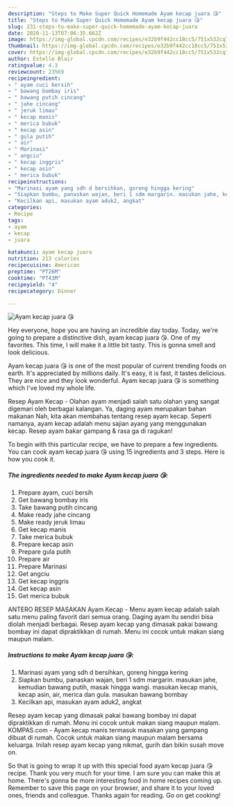 ```yaml
---
description: "Steps to Make Super Quick Homemade Ayam kecap juara 😘"
title: "Steps to Make Super Quick Homemade Ayam kecap juara 😘"
slug: 231-steps-to-make-super-quick-homemade-ayam-kecap-juara
date: 2020-11-13T07:06:35.662Z
image: https://img-global.cpcdn.com/recipes/e32b9f442cc18cc5/751x532cq70/ayam-kecap-juara-😘-foto-resep-utama.jpg
thumbnail: https://img-global.cpcdn.com/recipes/e32b9f442cc18cc5/751x532cq70/ayam-kecap-juara-😘-foto-resep-utama.jpg
cover: https://img-global.cpcdn.com/recipes/e32b9f442cc18cc5/751x532cq70/ayam-kecap-juara-😘-foto-resep-utama.jpg
author: Estelle Blair
ratingvalue: 4.3
reviewcount: 23569
recipeingredient:
- " ayam cuci bersih"
- " bawang bombay iris"
- " bawang putih cincang"
- " jahe cincang"
- " jeruk limau"
- " kecap manis"
- " merica bubuk"
- " kecap asin"
- " gula putih"
- " air"
- " Marinasi"
- " angciu"
- " kecap inggris"
- " kecap asin"
- " merica bubuk"
recipeinstructions:
- "Marinasi ayam yang sdh d bersihkan, goreng hingga kering"
- "Siapkan bumbu, panaskan wajan, beri 1 sdm margarin. masukan jahe, kemudian bawang putih, masak hingga wangi. masukan kecap manis, kecap asin, air, merica dan gula. masukan bawang bombay"
- "Kecilkan api, masukan ayam aduk2, angkat"
categories:
- Recipe
tags:
- ayam
- kecap
- juara

katakunci: ayam kecap juara 
nutrition: 213 calories
recipecuisine: American
preptime: "PT26M"
cooktime: "PT43M"
recipeyield: "4"
recipecategory: Dinner

---
```



![Ayam kecap juara 😘](https://img-global.cpcdn.com/recipes/e32b9f442cc18cc5/751x532cq70/ayam-kecap-juara-😘-foto-resep-utama.jpg)

Hey everyone, hope you are having an incredible day today. Today, we're going to prepare a distinctive dish, ayam kecap juara 😘. One of my favorites. This time, I will make it a little bit tasty. This is gonna smell and look delicious.

Ayam kecap juara 😘 is one of the most popular of current trending foods on earth. It's appreciated by millions daily. It's easy, it is fast, it tastes delicious. They are nice and they look wonderful. Ayam kecap juara 😘 is something which I've loved my whole life.

Resep Ayam Kecap - Olahan ayam menjadi salah satu olahan yang sangat digemari oleh berbagai kalangan. Ya, daging ayam merupakan bahan makanan Nah, kita akan membahas tentang resep ayam kecap. Seperti namanya, ayam kecap adalah menu sajian ayang yang menggunakan kecap. Resep ayam bakar gampang &amp; rasa ga di ragukan!


To begin with this particular recipe, we have to prepare a few ingredients. You can cook ayam kecap juara 😘 using 15 ingredients and 3 steps. Here is how you cook it.

<!--inarticleads1-->

##### The ingredients needed to make Ayam kecap juara 😘:

1. Prepare  ayam, cuci bersih
1. Get  bawang bombay iris
1. Take  bawang putih cincang
1. Make ready  jahe cincang
1. Make ready  jeruk limau
1. Get  kecap manis
1. Take  merica bubuk
1. Prepare  kecap asin
1. Prepare  gula putih
1. Prepare  air
1. Prepare  Marinasi
1. Get  angciu
1. Get  kecap inggris
1. Get  kecap asin
1. Get  merica bubuk


ANTERO RESEP MASAKAN Ayam Kecap - Menu ayam kecap adalah salah satu menu paling favorit dari semua orang. Daging ayam itu sendiri bisa diolah menjadi berbagai. Resep ayam kecap yang dimasak pakai bawang bombay ini dapat dipraktikkan di rumah. Menu ini cocok untuk makan siang maupun malam. 

<!--inarticleads2-->

##### Instructions to make Ayam kecap juara 😘:

1. Marinasi ayam yang sdh d bersihkan, goreng hingga kering
1. Siapkan bumbu, panaskan wajan, beri 1 sdm margarin. masukan jahe, kemudian bawang putih, masak hingga wangi. masukan kecap manis, kecap asin, air, merica dan gula. masukan bawang bombay
1. Kecilkan api, masukan ayam aduk2, angkat


Resep ayam kecap yang dimasak pakai bawang bombay ini dapat dipraktikkan di rumah. Menu ini cocok untuk makan siang maupun malam. KOMPAS.com - Ayam kecap manis termasuk masakan yang gampang dibuat di rumah. Cocok untuk makan siang maupun malam bersama keluarga. Inilah resep ayam kecap yang nikmat, gurih dan bikin susah move on. 

So that is going to wrap it up with this special food ayam kecap juara 😘 recipe. Thank you very much for your time. I am sure you can make this at home. There's gonna be more interesting food in home recipes coming up. Remember to save this page on your browser, and share it to your loved ones, friends and colleague. Thanks again for reading. Go on get cooking!
